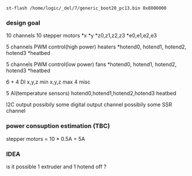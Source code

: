 #

`st-flash /home/logic/_del/7/generic_boot20_pc13.bin 0x8000000`


### design goal
10 channels 10 stepper motors
*x
*y
*z0,z1,z2,z3
*e0,e1,e2,e3

5 channels PWM control(high power) heaters
*hotend0, hotend1, hotend2, hotend3
*heatbed

5 channels PWM control(low power) fans
*hotend0, hotend1, hotend2, hotend3
*heatbed

6 + 4 DI
x,y,z min
x,y,z max
4 misc

5 AI(temperature sensors)
hotend0,hotend1,hotend2,hotend3
heatbed

I2C output
possibily some digital output channel
possibily some SSR channel


### power consuption estimation (TBC)
stepper motors = 10 * 0.5A = 5A


### IDEA
is it possible 1 extruder and 1 hotend off ?
